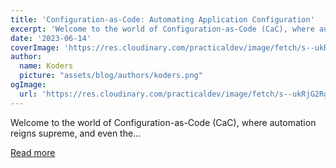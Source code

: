 ```yaml
---
title: 'Configuration-as-Code: Automating Application Configuration'
excerpt: 'Welcome to the world of Configuration-as-Code (CaC), where automation reigns supreme, and even the...'
date: '2023-06-14'
coverImage: 'https://res.cloudinary.com/practicaldev/image/fetch/s--ukRjG2Rg--/c_imagga_scale,f_auto,fl_progressive,h_420,q_auto,w_1000/https://dev-to-uploads.s3.amazonaws.com/uploads/articles/f43d57v8gvuswdavqhnt.png'
author:
  name: Koders
  picture: "assets/blog/authors/koders.png"
ogImage:
  url: 'https://res.cloudinary.com/practicaldev/image/fetch/s--ukRjG2Rg--/c_imagga_scale,f_auto,fl_progressive,h_420,q_auto,w_1000/https://dev-to-uploads.s3.amazonaws.com/uploads/articles/f43d57v8gvuswdavqhnt.png'
---
```


Welcome to the world of Configuration-as-Code (CaC), where automation reigns supreme, and even the...

[Read more](https://dev.to/rannn505/configuration-as-code-automating-application-configuration-45k6)
